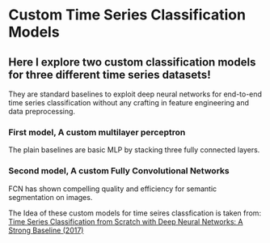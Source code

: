 # Custom Time Series Classification Models
## Here I explore two custom classification models for three different time series datasets!
They are standard baselines to exploit deep neural networks for end-to-end time series classification without any crafting in feature engineering and data preprocessing.  

### First model, A custom multilayer perceptron
The plain baselines are basic MLP by stacking three fully connected layers.

### Second model, A custom Fully Convolutional Networks
FCN has shown compelling quality and efficiency for semantic segmentation on images. 

The Idea of these custom models for time seires classfication is taken from:
[Time Series Classification from Scratch with Deep Neural Networks: A Strong Baseline (2017)](https://arxiv.org/abs/1611.06455)
